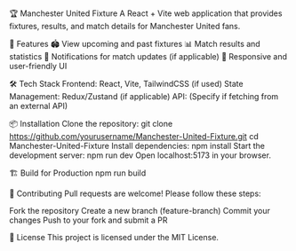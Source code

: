 🏆 Manchester United Fixture
A React + Vite web application that provides fixtures, results, and match details for Manchester United fans.

🚀 Features
🏟️ View upcoming and past fixtures
📊 Match results and statistics
🔔 Notifications for match updates (if applicable)
🎨 Responsive and user-friendly UI

🛠️ Tech Stack
Frontend: React, Vite, TailwindCSS (if used)
State Management: Redux/Zustand (if applicable)
API: (Specify if fetching from an external API)

📦 Installation
Clone the repository:
git clone https://github.com/yourusername/Manchester-United-Fixture.git
cd Manchester-United-Fixture
Install dependencies:
npm install
Start the development server:
npm run dev
Open localhost:5173 in your browser.

🏗️ Build for Production
npm run build

🤝 Contributing
Pull requests are welcome! Please follow these steps:

Fork the repository
Create a new branch (feature-branch)
Commit your changes
Push to your fork and submit a PR

📜 License
This project is licensed under the MIT License.
